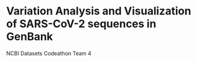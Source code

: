 # Variation Analysis and Visualization of SARS-CoV-2 sequences in GenBank
NCBI Datasets Codeathon Team 4
